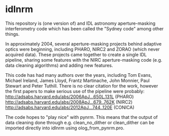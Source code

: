 # idlnrm

This repository is (one version of) and IDL astronomy aperture-masking interferometry 
code which has been called the "Sydney code" among other things.

In approximately 2004, several aperture-masking projects behind adaptive optics were beginning, including PHARO, NIRC2 and ZORAO (which never acquired data). These projects came together to create a single IDL pipeline, sharing some features with the NIRC aperture-masking code (e.g. data cleaning algorithms) and adding new features.

This code has had many authors over the years, including Tom Evans, Michael Ireland, James Lloyd, Frantz Martinache, John Monnier, Paul Stewart and Peter Tuthill. There is no clear citation for the work, however the first papers to make serious use of the pipeline were probably: http://adsabs.harvard.edu/abs/2006ApJ...650L.131L (PHARO) http://adsabs.harvard.edu/abs/2008ApJ...679..762K (NIRC2) http://adsabs.harvard.edu/abs/2012ApJ...744..120E (CONICA)

The code hopes to "play nice" with pynrm. This means that the output of data cleaning done through 
e.g. clean_no_dither or clean_dither can be imported directly into idlnrm using olog_from_pynrm.pro.